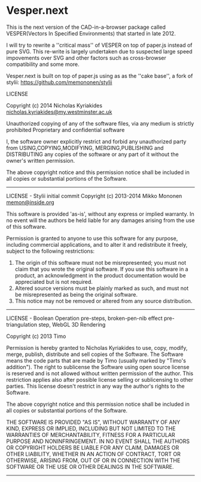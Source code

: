 Vesper.next
===========

This is the next version of the CAD-in-a-browser package called VESPER(Vectors In Specified Environments) that started in late 2012.

I will try to rewrite a ''critical mass'' of VESPER on top of paper.js instead of pure SVG. This re-write is largely undertaken due to suspected large speed impovements over SVG and other factors such as cross-browser compatibility and some more.

Vesper.next is built on top of paper.js using as as the ''cake base'', a fork of stylii: https://github.com/memononen/stylii





LICENSE


Copyright (c) 2014 Nicholas Kyriakides nicholas.kyriakides@my.westminster.ac.uk

Unauthorized copying of any of the software files, via any medium is strictly prohibited
Proprietary and confidential software

I, the software owner explicitly restrict and forbid any unauthorized party from USING,COPYING,MODIFYING,
MERGING,PUBLISHING and DISTRIBUTING any copies of the software or any part of it 
without the owner's written permission.


The above copyright notice and this permission notice shall be included
in all copies or substantial portions of the Software.

--------------------------------------------------------------------------------------------------------------

LICENSE - Stylii initial commit
Copyright (c) 2013-2014 Mikko Mononen memon@inside.org

This software is provided 'as-is', without any express or implied
warranty.  In no event will the authors be held liable for any damages
arising from the use of this software.

Permission is granted to anyone to use this software for any purpose,
including commercial applications, and to alter it and redistribute it
freely, subject to the following restrictions:

1. The origin of this software must not be misrepresented; you must not
claim that you wrote the original software. If you use this software
in a product, an acknowledgment in the product documentation would be
appreciated but is not required.
2. Altered source versions must be plainly marked as such, and must not be
misrepresented as being the original software.
3. This notice may not be removed or altered from any source distribution.

--------------------------------------------------------------------------------------------------------------

LICENSE - Boolean Operation pre-steps, broken-pen-nib effect pre-triangulation step, WebGL 3D Rendering

Copyright (c) 2013 Timo

Permission is hereby granted to Nicholas Kyriakides to use, copy, modify,
merge, publish, distribute and sell copies of the Software. The Software
means the code parts that are made by Timo (usually marked by "Timo's addition").
The right to sublicense the Software using open source license is reserved and
is not allowed without written permission of the author. This restriction
applies also after possible license selling or sublicensing to other parties.
This license doesn't restrict in any way the author's rights to the Software.

The above copyright notice and this permission notice shall be included
in all copies or substantial portions of the Software.

THE SOFTWARE IS PROVIDED "AS IS", WITHOUT WARRANTY OF ANY KIND,
EXPRESS OR IMPLIED, INCLUDING BUT NOT LIMITED TO THE WARRANTIES OF
MERCHANTABILITY, FITNESS FOR A PARTICULAR PURPOSE AND NONINFRINGEMENT.
IN NO EVENT SHALL THE AUTHORS OR COPYRIGHT HOLDERS BE LIABLE FOR ANY
CLAIM, DAMAGES OR OTHER LIABILITY, WHETHER IN AN ACTION OF CONTRACT,
TORT OR OTHERWISE, ARISING FROM, OUT OF OR IN CONNECTION WITH THE
SOFTWARE OR THE USE OR OTHER DEALINGS IN THE SOFTWARE.


--------------------------------------------------------------------------------------------------------------